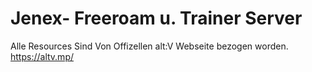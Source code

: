 # Jenex- Freeroam u. Trainer Server


Alle Resources Sind Von Offizellen alt:V Webseite bezogen worden.
https://altv.mp/




